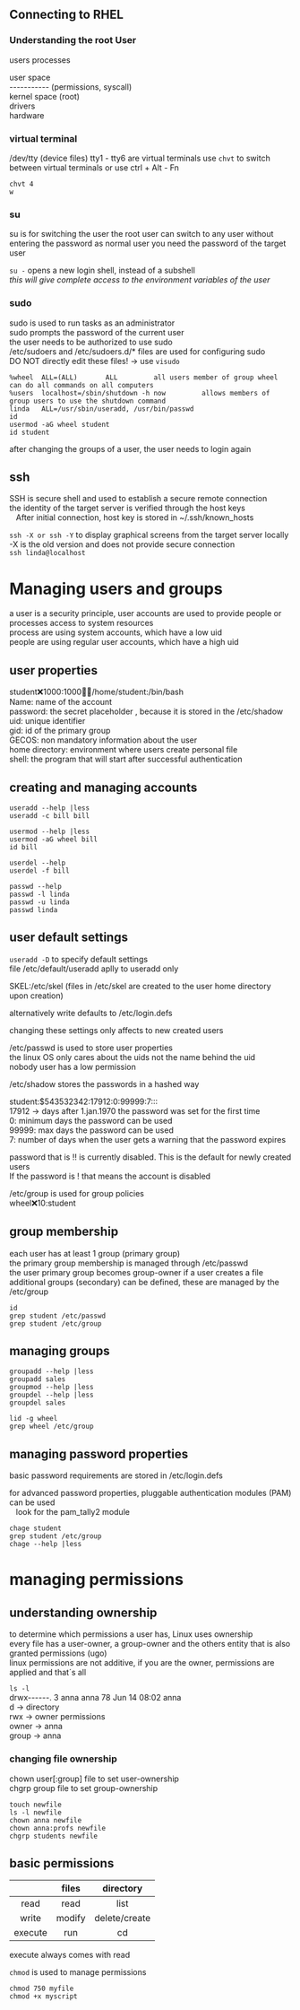 ## Connecting to RHEL 
### Understanding the root User

users processes <br />

user space <br />
----------- (permissions, syscall) <br />
kernel space	(root) <br />
drivers <br />
hardware <br />

### virtual terminal
/dev/tty (device files)
tty1 - tty6 are virtual terminals
use `chvt` to switch between virtual terminals
or use ctrl + Alt - Fn 
```
chvt 4
w
```

### su
su is for switching the user
the root user can switch to any user without entering the password
as normal user you need the password of the target user

`su -` 	opens a new login shell, instead of a subshell <br />
*this will give complete access to the environment variables of the user*

### sudo
sudo is used to run tasks as an administrator <br />
sudo prompts the password of the current user <br />
the user needs to be authorized to use sudo <br />
/etc/sudoers and /etc/sudoers.d/* files are used for configuring sudo <br />
DO NOT directly edit these files!  -> use `visudo` <br />

```
%wheel  ALL=(ALL)       ALL			all users member of group wheel can do all commands on all computers
%users  localhost=/sbin/shutdown -h now			allows members of group users to use the shutdown command 
linda 	ALL=/usr/sbin/useradd, /usr/bin/passwd
id 			
usermod -aG wheel student
id student
```
after changing the groups of a user, the user needs to login again

## ssh
SSH is secure shell and used to establish a secure remote connection <br />
the identity of the target server is verified through the host keys <br />
&nbsp;&nbsp;&nbsp;After initial connection, host key is stored in ~/.ssh/known_hosts <br />

`ssh -X or ssh -Y` to display graphical screens from the target server locally <br />
-X is the old version and does not provide secure connection <br />
`ssh linda@localhost`

# Managing users and groups
a user is a security principle, user accounts are used to provide people or processes access to system resources <br />
process are using system accounts, which have a low uid <br />
people are using regular user accounts, which have a high uid <br />

## user properties
student:x:1000:1000:student:/home/student:/bin/bash <br />
Name: name of the account <br />
password: the secret placeholder , because it is stored in the /etc/shadow <br />
uid: unique identifier <br />
gid: id of the primary group <br />
GECOS: non mandatory information about the user <br />
home directory: environment where users create personal file <br />
shell: the program that will start after successful authentication <br />

## creating and managing accounts

```
useradd --help |less
useradd -c bill bill 

usermod --help |less
usermod -aG wheel bill
id bill

userdel --help
userdel -f bill

passwd --help
passwd -l linda
passwd -u linda
passwd linda

```

## user default settings
`useradd -D` to specify default settings <br />
file /etc/default/useradd aplly to useradd only <br />
 
SKEL:/etc/skel		(files in /etc/skel are created to the user home directory upon creation) <br />

alternatively write defaults to /etc/login.defs <br />

changing these settings only affects to new created users <br />

/etc/passwd is used to store user properties <br />
the linux OS only cares about the uids not the name behind the uid <br />
nobody user has a low permission  <br />

/etc/shadow stores the passwords in a hashed way <br />

student:$543532342:17912:0:99999:7::: <br />
17912 -> days after 1.jan.1970 the password was set for the first time  <br />
0: minimum days the password can be used <br />
99999: max days the password can be used  <br />
7: number of days when the user gets a warning that the password expires <br />

password that is !! is currently disabled. This is the default for newly created users <br />
If the password is ! that means the account is disabled <br />

/etc/group is used for group policies <br />
wheel:x:10:student <br />

## group membership
each user has at least 1 group (primary group) <br />
the primary group membership is managed through /etc/passwd <br />
the user primary group becomes group-owner if a user creates a file <br />
additional groups (secondary) can be defined, these are managed by the /etc/group <br />

```
id
grep student /etc/passwd
grep student /etc/group
```

## managing groups

```
groupadd --help |less
groupadd sales
groupmod --help |less
groupdel --help |less
groupdel sales

lid -g wheel
grep wheel /etc/group
```

## managing password properties
basic password requirements are stored in /etc/login.defs <br />

for advanced password properties, pluggable authentication modules (PAM) can be used  <br />
&nbsp;&nbsp;&nbsp;look for the pam_tally2 module <br />

```
chage student
grep student /etc/group
chage --help |less
```

# managing permissions
## understanding ownership
 to determine which permissions a user has, Linux uses ownership <br />
 every file has a user-owner, a group-owner and the others entity that is also granted permissions (ugo) <br />
 linux permissions are not additive, if you are the owner, permissions are applied and that´s all <br />
 
 `ls -l` <br />
 drwx------.  3 anna   anna     78 Jun 14 08:02 anna <br />
 d -> directory  <br />
 rwx -> owner permissions <br />
 owner -> anna <br />
 group -> anna <br />
 
 ### changing file ownership
 chown user[:group] file to set user-ownership <br />
 chgrp group file to set group-ownership <br />
 
 ```
 touch newfile
 ls -l newfile
 chown anna newfile
 chown anna:profs newfile
 chgrp students newfile
 ```
 
 ## basic permissions
 
| | files | directory |
| :----: | :----: | :----: |
| read | read | list |
| write | modify | delete/create |
| execute | run | cd | 

execute always comes with read <br />

`chmod` is used to manage permissions <br />

```
chmod 750 myfile
chmod +x myscript

```
